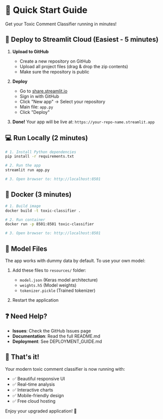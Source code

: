 # 🚀 Quick Start Guide

Get your Toxic Comment Classifier running in minutes!

## 🌟 Deploy to Streamlit Cloud (Easiest - 5 minutes)

1. **Upload to GitHub**
   - Create a new repository on GitHub
   - Upload all project files (drag & drop the zip contents)
   - Make sure the repository is public

2. **Deploy**
   - Go to [share.streamlit.io](https://share.streamlit.io)
   - Sign in with GitHub
   - Click "New app" → Select your repository
   - Main file: `app.py`
   - Click "Deploy"

3. **Done!** Your app will be live at: `https://your-repo-name.streamlit.app`

## 💻 Run Locally (2 minutes)

```bash
# 1. Install Python dependencies
pip install -r requirements.txt

# 2. Run the app
streamlit run app.py

# 3. Open browser to: http://localhost:8501
```

## 🐳 Docker (3 minutes)

```bash
# 1. Build image
docker build -t toxic-classifier .

# 2. Run container  
docker run -p 8501:8501 toxic-classifier

# 3. Open browser to: http://localhost:8501
```

## 📁 Model Files

The app works with dummy data by default. To use your own model:

1. Add these files to `resources/` folder:
   - `model.json` (Keras model architecture)
   - `weights.h5` (Model weights)
   - `tokenizer.pickle` (Trained tokenizer)

2. Restart the application

## ❓ Need Help?

- **Issues**: Check the GitHub Issues page
- **Documentation**: Read the full README.md
- **Deployment**: See DEPLOYMENT_GUIDE.md

## 🎉 That's it!

Your modern toxic comment classifier is now running with:
- ✅ Beautiful responsive UI
- ✅ Real-time analysis
- ✅ Interactive charts
- ✅ Mobile-friendly design
- ✅ Free cloud hosting

Enjoy your upgraded application! 🎊
